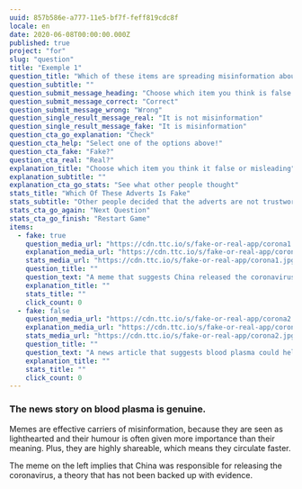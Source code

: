 ```yaml
---
uuid: 857b586e-a777-11e5-bf7f-feff819cdc8f
locale: en
date: 2020-06-08T00:00:00.000Z
published: true
project: "for"
slug: "question"
title: "Exemple 1"
question_title: "Which of these items are spreading misinformation about coronavirus?"
question_subtitle: ""
question_submit_message_heading: "Choose which item you think is false or misleading"
question_submit_message_correct: "Correct"
question_submit_message_wrong: "Wrong"
question_single_result_message_real: "It is not misinformation"
question_single_result_message_fake: "It is misinformation"
question_cta_go_explanation: "Check"
question_cta_help: "Select one of the options above!"
question_cta_fake: "Fake?"
question_cta_real: "Real?"
explanation_title: "Choose which item you think it false or misleading"
explanation_subtitle: ""
explanation_cta_go_stats: "See what other people thought"
stats_title: "Which Of These Adverts Is Fake"
stats_subtitle: "Other people decided that the adverts are not trustworthy"
stats_cta_go_again: "Next Question"
stats_cta_go_finish: "Restart Game"
items:
  - fake: true
    question_media_url: "https://cdn.ttc.io/s/fake-or-real-app/corona1.jpg"
    explanation_media_url: "https://cdn.ttc.io/s/fake-or-real-app/corona1.jpg"
    stats_media_url: "https://cdn.ttc.io/s/fake-or-real-app/corona1.jpg"
    question_title: ""
    question_text: "A meme that suggests China released the coronavirus"
    explanation_title: ""
    stats_title: ""
    click_count: 0
  - fake: false
    question_media_url: "https://cdn.ttc.io/s/fake-or-real-app/corona2.jpg"
    explanation_media_url: "https://cdn.ttc.io/s/fake-or-real-app/corona2.jpg"
    stats_media_url: "https://cdn.ttc.io/s/fake-or-real-app/corona2.jpg"
    question_title: ""
    question_text: "A news article that suggests blood plasma could help cure coronavirus"
    explanation_title: ""
    stats_title: ""
    click_count: 0
---
```


### The news story on blood plasma is genuine.

Memes are effective carriers of misinformation, because they are seen as lighthearted and their humour is often given more importance than their meaning. Plus, they are highly shareable, which means they circulate faster.

The meme on the left implies that China was responsible for releasing the coronavirus, a theory that has not been backed up with evidence.
